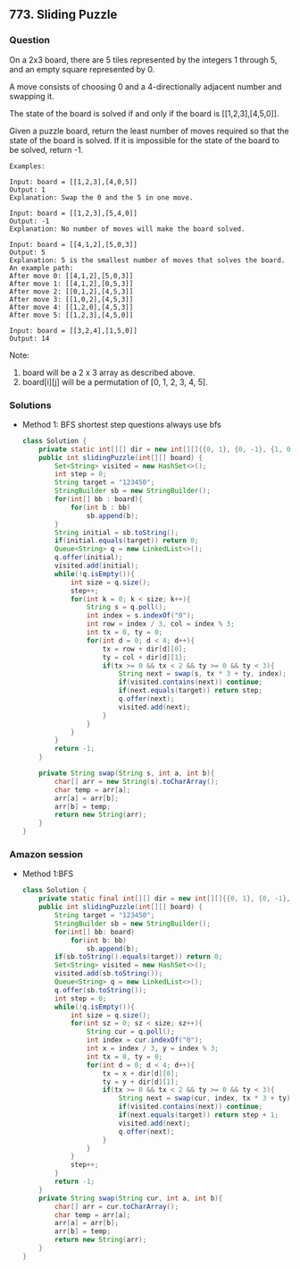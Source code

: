 ## 773. Sliding Puzzle

### Question
On a 2x3 board, there are 5 tiles represented by the integers 1 through 5, and an empty square represented by 0.

A move consists of choosing 0 and a 4-directionally adjacent number and swapping it.

The state of the board is solved if and only if the board is [[1,2,3],[4,5,0]].

Given a puzzle board, return the least number of moves required so that the state of the board is solved. If it is impossible for the state of the board to be solved, return -1.

```
Examples:

Input: board = [[1,2,3],[4,0,5]]
Output: 1
Explanation: Swap the 0 and the 5 in one move.

Input: board = [[1,2,3],[5,4,0]]
Output: -1
Explanation: No number of moves will make the board solved.

Input: board = [[4,1,2],[5,0,3]]
Output: 5
Explanation: 5 is the smallest number of moves that solves the board.
An example path:
After move 0: [[4,1,2],[5,0,3]]
After move 1: [[4,1,2],[0,5,3]]
After move 2: [[0,1,2],[4,5,3]]
After move 3: [[1,0,2],[4,5,3]]
After move 4: [[1,2,0],[4,5,3]]
After move 5: [[1,2,3],[4,5,0]]

Input: board = [[3,2,4],[1,5,0]]
Output: 14
```

Note:
1. board will be a 2 x 3 array as described above.
2. board[i][j] will be a permutation of [0, 1, 2, 3, 4, 5].

### Solutions
* Method 1: BFS shortest step questions always use bfs
    ```Java
    class Solution {
        private static int[][] dir = new int[][]{{0, 1}, {0, -1}, {1, 0}, {-1, 0}};
        public int slidingPuzzle(int[][] board) {
            Set<String> visited = new HashSet<>();
            int step = 0;
            String target = "123450";
            StringBuilder sb = new StringBuilder();
            for(int[] bb : board){
                for(int b : bb)
                    sb.append(b);
            }
            String initial = sb.toString();
            if(initial.equals(target)) return 0;
            Queue<String> q = new LinkedList<>();
            q.offer(initial);
            visited.add(initial);
            while(!q.isEmpty()){
                int size = q.size();
                step++;
                for(int k = 0; k < size; k++){
                    String s = q.poll();
                    int index = s.indexOf("0");
                    int row = index / 3, col = index % 3;
                    int tx = 0, ty = 0;
                    for(int d = 0; d < 4; d++){
                        tx = row + dir[d][0];
                        ty = col + dir[d][1];
                        if(tx >= 0 && tx < 2 && ty >= 0 && ty < 3){
                            String next = swap(s, tx * 3 + ty, index);
                            if(visited.contains(next)) continue;
                            if(next.equals(target)) return step;
                            q.offer(next);
                            visited.add(next);
                        }
                    }
                }
            }
            return -1;
        }
    
        private String swap(String s, int a, int b){
            char[] arr = new String(s).toCharArray();
            char temp = arr[a];
            arr[a] = arr[b];
            arr[b] = temp;
            return new String(arr);
        }
    }
	```

### Amazon session
* Method 1:BFS
	```Java
	class Solution {
		private static final int[][] dir = new int[][]{{0, 1}, {0, -1}, {1, 0}, {-1, 0}};
		public int slidingPuzzle(int[][] board) {
			String target = "123450";
			StringBuilder sb = new StringBuilder();
			for(int[] bb: board)
				for(int b: bb)
					sb.append(b);
			if(sb.toString().equals(target)) return 0;
			Set<String> visited = new HashSet<>();
			visited.add(sb.toString());
			Queue<String> q = new LinkedList<>();
			q.offer(sb.toString());
			int step = 0;
			while(!q.isEmpty()){
				int size = q.size();
				for(int sz = 0; sz < size; sz++){
					String cur = q.poll();
					int index = cur.indexOf("0");
					int x = index / 3, y = index % 3;
					int tx = 0, ty = 0;
					for(int d = 0; d < 4; d++){
						tx = x + dir[d][0];
						ty = y + dir[d][1];
						if(tx >= 0 && tx < 2 && ty >= 0 && ty < 3){
							String next = swap(cur, index, tx * 3 + ty);
							if(visited.contains(next)) continue;
							if(next.equals(target)) return step + 1;
							visited.add(next);
							q.offer(next);
						}
					}
				}
				step++;
			}
			return -1;
		}
		private String swap(String cur, int a, int b){
			char[] arr = cur.toCharArray();
			char temp = arr[a];
			arr[a] = arr[b];
			arr[b] = temp;
			return new String(arr);
		}
	}
	```